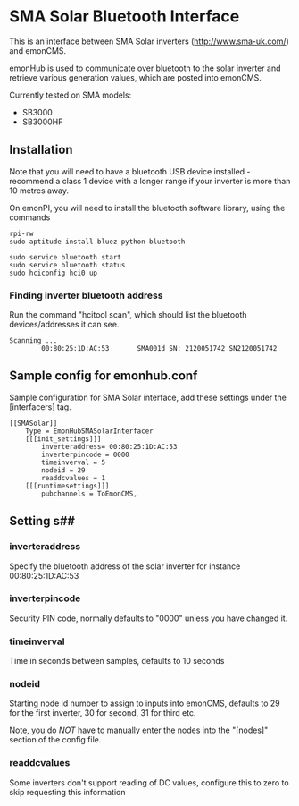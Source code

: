 # SMA Solar Bluetooth Interface #

This is an interface between SMA Solar inverters (http://www.sma-uk.com/) and emonCMS.

emonHub is used to communicate over bluetooth to the solar inverter and retrieve various generation values, which are posted into emonCMS.

Currently tested on SMA models:

* SB3000
* SB3000HF


## Installation ##

Note that you will need to have a bluetooth USB device installed - recommend a class 1 device with a longer range if your inverter is more than 10 metres away.

On emonPI, you will need to install the bluetooth software library, using the commands

```
rpi-rw
sudo aptitude install bluez python-bluetooth

sudo service bluetooth start
sudo service bluetooth status
sudo hciconfig hci0 up
```
### Finding inverter bluetooth address ###

Run the command "hcitool scan", which should list the bluetooth devices/addresses it can see.
```
Scanning ...
        00:80:25:1D:AC:53       SMA001d SN: 2120051742 SN2120051742
```

## Sample config for emonhub.conf ##

Sample configuration for SMA Solar interface, add these settings under the [interfacers] tag.
```
[[SMASolar]]
    Type = EmonHubSMASolarInterfacer
    [[[init_settings]]]
        inverteraddress= 00:80:25:1D:AC:53
        inverterpincode = 0000
        timeinverval = 5
        nodeid = 29
        readdcvalues = 1
    [[[runtimesettings]]]
        pubchannels = ToEmonCMS,
```

## Setting s##

### inverteraddress ###
Specify the bluetooth address of the solar inverter for instance 00:80:25:1D:AC:53

### inverterpincode ###
Security PIN code, normally defaults to "0000" unless you have changed it.

### timeinverval ###
Time in seconds between samples, defaults to 10 seconds

### nodeid ###
Starting node id number to assign to inputs into emonCMS, defaults to 29 for the first inverter, 30 for second, 31 for third etc.

Note, you do *NOT* have to manually enter the nodes into the "[nodes]" section of the config file.

### readdcvalues ###
Some inverters don't support reading of DC values, configure this to zero to skip requesting this information
